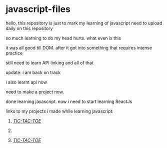 # javascript-files

hello, this repository is just to mark my learning of javascript
need to upload daily on this repository

so much learning to do my head hurts. what even is this

it was all good till DOM. after it got into something that requires intense practice

still need to learn API linking and all of that

update: i am back on track

i also learnt api now

need to make a project now. 

done learning javascript. now i need to start learning ReactJs

links to my projects i made while learning javascript:

1. [*TIC-TAC-TOE*](https://github.com/aakarsh27/tic-tac-toe-js)

2.

3. [*TIC-TAC-TOE*](https://github.com/aakarsh27/tic-tac-toe-js)
